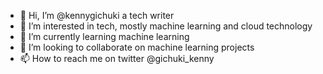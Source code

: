 - 👋 Hi, I’m @kennygichuki a tech writer
- 👀 I’m interested in tech, mostly machine learning and cloud technology
- 🌱 I’m currently learning machine learning
- 💞️ I’m looking to collaborate on machine learning projects
- 📫 How to reach me on twitter @gichuki_kenny

<!---
kennygichuki/kennygichuki is a ✨ special ✨ repository because its `README.md` (this file) appears on your GitHub profile.
You can click the Preview link to take a look at your changes.
--->
